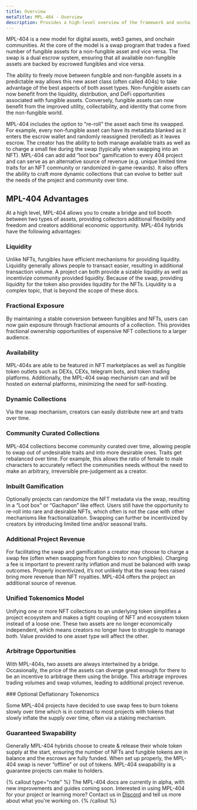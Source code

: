 ```yaml
---
title: Overview
metaTitle: MPL-404 - Overview
description: Provides a high-level overview of the framework and onchain protocol for hybrid assets.
---
```


MPL-404 is a new model for digital assets, web3 games, and onchain communities. At the core of the model is a swap program that trades a fixed number of fungible assets for a non-fungible asset and vice versa. The swap is a dual escrow system, ensuring that all available non-fungible assets are backed by escrowed fungibles and vice versa.

The ability to freely move between fungible and non-fungible assets in a predictable way allows this new asset class (often called 404s) to take advantage of the best aspects of both asset types. Non-fungible assets can now benefit from the liquidity, distribution, and DeFi opportunities associated with fungible assets. Conversely, fungible assets can now benefit from the improved utility, collectability, and identity that come from the non-fungible world.

MPL-404 includes the option to "re-roll" the asset each time its swapped. For example, every non-fungible asset can have its metadata blanked as it enters the escrow wallet and randomly reassigned (rerolled) as it leaves escrow. The creator has the ability to both manage available traits as well as to charge a small fee during the swap (typically when swapping into an NFT). MPL-404 can add add “loot box” gamification to every 404 project and can serve as an alternative source of revenue (e.g. unique limited time traits for an NFT community or randomized in-game rewards). It also offers the ability to craft more dynamic collections that can evolve to better suit the needs of the project and community over time.

## MPL-404 Advantages

At a high level, MPL-404 allows you to create a bridge and toll booth between two types of assets, providing collectors additional flexibility and freedom and creators additional economic opportunity. MPL-404 hybrids have the following advantages:

### Liquidity

Unlike NFTs, fungibles have efficient mechanisms for providing liquidity. Liquidity generally allows people to transact easier, resulting in additional transaction volume. A project can both provide a sizable liquidity as well as incentivize community provided liquidity. Because of the swap, providing liquidity for the token also provides liquidity for the NFTs. Liquidity is a complex topic, that is beyond the scope of these docs.

### Fractional Exposure

By maintaining a stable conversion between fungibles and NFTs, users can now gain exposure through fractional amounts of a collection. This provides fractional ownership opportunities of expensive NFT collections to a larger audience.

### Availability

MPL-404s are able to be featured in NFT marketplaces as well as fungible token outlets such as DEXs, CEXs, telegram bots, and token trading platforms. Additionally, the MPL-404 swap mechanism can and will be hosted on external platforms, minimizing the need for self-hosting.

### Dynamic Collections

Via the swap mechanism, creators can easily distribute new art and traits over time.

### Community Curated Collections

MPL-404 collections become community curated over time, allowing people to swap out of undesirable traits and into more desirable ones. Traits get rebalanced over time. For example, this allows the ratio of female to male characters to accurately reflect the communities needs without the need to make an arbitrary, irreversible pre-judgement as a creator.

### Inbuilt Gamification

Optionally projects can randomize the NFT metadata via the swap, resulting in a “Loot box” or “Gachapon” like effect. Users still have the opportunity to re-roll into rare and desirable NFTs, which often is not the case with other mechanisms like fractionalization. Swapping can further be incentivized by creators by introducing limited time and/or seasonal traits.

### Additional Project Revenue

For facilitating the swap and gamification a creator may choose to charge a swap fee (often when swapping from fungibles to non fungibles). Charging a fee is important to prevent rarity inflation and must be balanced with swap outcomes. Properly incentivized, it’s not unlikely that the swap fees raised bring more revenue than NFT royalties. MPL-404 offers the project an additional source of revenue.

### Unified Tokenomics Model

Unifying one or more NFT collections to an underlying token simplifies a project ecosystem and makes a tight coupling of NFT and ecosystem token instead of a loose one. These two assets are no longer economically independent, which means creators no longer have to struggle to manage both. Value provided to one asset type will affect the other.

### Arbitrage Opportunities

With MPL-404s, two assets are always intertwined by a bridge. Occasionally, the price of the assets can diverge great enough for there to be an incentive to arbitrage them using the bridge. This arbitrage improves trading volumes and swap volumes, leading to additional project revenue.

### Optional Deflationary Tokenomics

Some MPL-404 projects have decided to use swap fees to burn tokens slowly over time which is in contrast to most projects with tokens that slowly inflate the supply over time, often via a staking mechanism.

### Guaranteed Swapability

Generally MPL-404 hybrids choose to create & release their whole token supply at the start, ensuring the number of NFTs and fungible tokens are in balance and the escrows are fully funded. When set up properly, the MPL-404 swap is never “offline” or out of tokens. MPL-404 swapability is a guarantee projects can make to holders.

{% callout type="note" %}
The MPL-404 docs are currently in alpha, with new improvements and guides coming soon. Interested in using MPL-404 for your project or learning more? Contact us in [Discord](https://discord.gg/metaplex) and tell us more about what you're working on.
{% /callout %}
